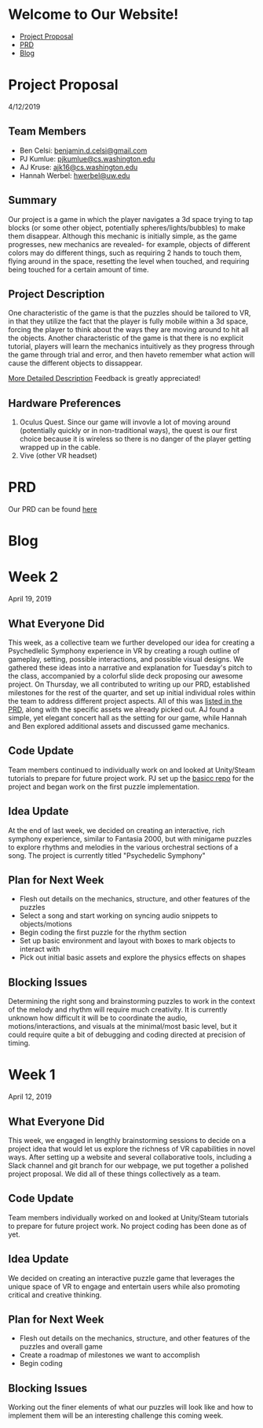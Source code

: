 # Welcome to Our Website!

* [Project Proposal](#Project-Proposal)
* [PRD](#PRD)
* [Blog](#Blog)

# Project Proposal

4/12/2019

## Team Members
* Ben Celsi:	    benjamin.d.celsi@gmail.com
* PJ Kumlue:	    pjkumlue@cs.washington.edu
* AJ Kruse:	      ajk16@cs.washington.edu
* Hannah Werbel:	hwerbel@uw.edu

## Summary

Our project is a game in which the player navigates a 3d space trying to tap blocks (or some other object, potentially spheres/lights/bubbles) to make them disappear.  Although this mechanic is initially simple, as the game progresses, new mechanics are revealed- for example, objects of different colors may do different things, such as requiring 2 hands to touch them, flying around in the space, resetting the level when touched, and requiring being touched for a certain amount of time.

## Project Description 

One characteristic of the game is that the puzzles should be tailored to VR, in that they utilize the fact that the player is fully mobile within a 3d space, forcing the player to think about the ways they are moving around to hit all the objects. Another characteristic of the game is that there is no explicit tutorial, players will learn the mechanics intuitively as they progress through the game through trial and error, and then haveto remember what action will cause the different objects to dissappear.

[More Detailed Description](https://docs.google.com/document/d/1Jo3nvmuVI_duQIhXEHqUwL5SbqTdinQtaDjaakaY4SA/edit?usp=sharing) Feedback is greatly appreciated! 

## Hardware Preferences

1. Oculus Quest. Since our game will invovle a lot of moving around (potentially quickly or in non-traditional ways), the quest is our first choice because it is wireless so there is no danger of the player getting wrapped up in the cable.
2. Vive (other VR headset)

# PRD
Our PRD can be found [here](https://docs.google.com/document/d/122QkSjIWo0ORuT68aMuipd6LAAxZwBrRgFNYhNKyHvQ/edit?usp=sharing)

# Blog

# Week 2

April 19, 2019

## What Everyone Did
This week, as a collective team we further developed our idea for creating a Psychedlelic Symphony experience in VR by creating a rough outline of gameplay, setting, possible interactions, and possible visual designs.
We gathered these ideas into a narrative and explanation for Tuesday's pitch to the class, accompanied by a colorful slide deck proposing our awesome project.
On Thursday, we all contributed to writing up our PRD, established milestones for the rest of the quarter, and set up initial individual roles within the team to address different project aspects. All of this was [listed in the PRD](https://docs.google.com/document/d/122QkSjIWo0ORuT68aMuipd6LAAxZwBrRgFNYhNKyHvQ/edit?usp=sharing), along with the specific assets we already picked out. 
AJ found a simple, yet elegant concert hall as the setting for our game, while Hannah and Ben explored additional assets and discussed game mechanics.

## Code Update
Team members continued to individually work on and looked at Unity/Steam tutorials to prepare for future project work. 
PJ set up the [basicc repo](https://github.com/UWRealityLab/vrcapstone19sp-team7/tree/master/PhantasiaConductor) for the project and began work on the first puzzle implementation.

## Idea Update
At the end of last week, we decided on creating an interactive, rich symphony experience, similar to Fantasia 2000, but with minigame puzzles to explore rhythms and melodies in the various orchestral sections of a song.
The project is currently titled "Psychedelic Symphony"

## Plan for Next Week
* Flesh out details on the mechanics, structure, and other features of the puzzles
* Select a song and start working on syncing audio snippets to objects/motions
* Begin coding the first puzzle for the rhythm section
* Set up basic environment and layout with boxes to mark objects to interact with
* Pick out initial basic assets and explore the physics effects on shapes

## Blocking Issues
Determining the right song and brainstorming puzzles to work in the context of the melody and rhythm will require much creativity.
It is currently unknown how difficult it will be to coordinate the audio, motions/interactions, and visuals at the minimal/most basic level, but it could require quite a bit of debugging and coding directed at precision of timing.

# Week 1

April 12, 2019

## What Everyone Did
This week, we engaged in lengthly brainstorming sessions to decide on a project idea that would let us explore the richness of VR capabilities in novel ways. After setting up a website and several collaborative tools, including a Slack channel and git branch for our webpage, we put together a polished project proposal. We did all of these things collectively as a team.

## Code Update
Team members individually worked on and looked at Unity/Steam tutorials to prepare for future project work. No project coding has been done as of yet.

## Idea Update
We decided on creating an interactive puzzle game that leverages the unique space of VR to engage and entertain users while also promoting critical and creative thinking.

## Plan for Next Week
* Flesh out details on the mechanics, structure, and other features of the puzzles and overall game
* Create a roadmap of milestones we want to accomplish
* Begin coding

## Blocking Issues
Working out the finer elements of what our puzzles will look like and how to implement them will be an interesting challenge this coming week. 

